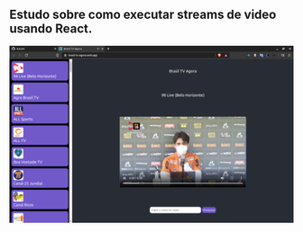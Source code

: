 ## Estudo sobre como executar streams de video usando React.

![App](https://raw.githubusercontent.com/ItaloEC/brasil-tv-agora/master/appImage.png)
